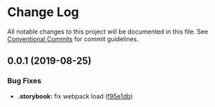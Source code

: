 # Change Log

All notable changes to this project will be documented in this file.
See [Conventional Commits](https://conventionalcommits.org) for commit guidelines.

## 0.0.1 (2019-08-25)


### Bug Fixes

* **.storybook:** fix webpack load ([f95e1db](http://github.com/commits/f95e1db))
